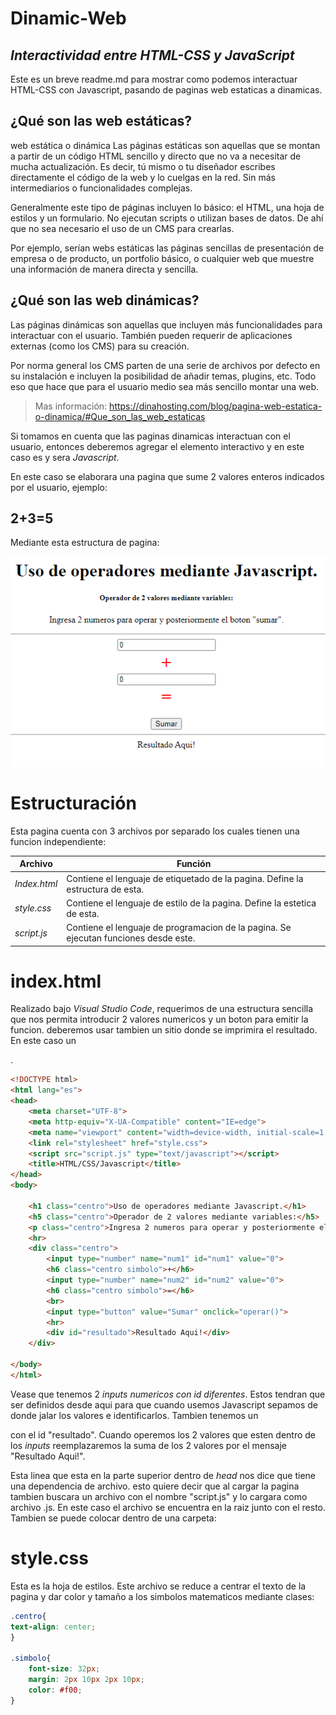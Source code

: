 # Dinamic-Web
## _Interactividad entre HTML-CSS y JavaScript_



Este es un breve readme.md para mostrar como podemos interactuar HTML-CSS con Javascript, pasando de paginas web estaticas a dinamicas. 

## ¿Qué son las web estáticas?
web estática o dinámica
Las páginas estáticas son aquellas que se montan a partir de un código HTML sencillo y directo que no va a necesitar de mucha actualización. Es decir, tú mismo o tu diseñador escribes directamente el código de la web y lo cuelgas en la red. Sin más intermediarios o funcionalidades complejas.

Generalmente este tipo de páginas incluyen lo básico: el HTML, una hoja de estilos y un formulario. No ejecutan scripts o utilizan bases de datos. De ahí que no sea necesario el uso de un CMS para crearlas.

Por ejemplo, serían webs estáticas las páginas sencillas de presentación de empresa o de producto, un portfolio básico, o cualquier web que muestre una información de manera directa y sencilla.

## ¿Qué son las web dinámicas?

Las páginas dinámicas son aquellas que incluyen más funcionalidades para interactuar con el usuario. También pueden requerir de aplicaciones externas (como los CMS) para su creación.

Por norma general los CMS parten de una serie de archivos por defecto en su instalación e incluyen la posibilidad de añadir temas, plugins, etc. Todo eso que hace que para el usuario medio sea más sencillo montar una web.

> Mas información: https://dinahosting.com/blog/pagina-web-estatica-o-dinamica/#Que_son_las_web_estaticas

Si tomamos en cuenta que las paginas dinamicas interactuan con el usuario, entonces deberemos agregar el elemento interactivo y en este caso es y sera *Javascript*.

En este caso se elaborara una pagina que sume 2 valores enteros indicados por el usuario, ejemplo:

## 2+3=5 

Mediante esta estructura de pagina:


![alt text](https://github.com/IzzyGrant/Dinamic-Web/blob/main/page.png?raw=true)

# Estructuración

Esta pagina cuenta con 3 archivos por separado los cuales tienen una funcion independiente:

| Archivo | Función |
| ------ | ------ |
| *Index.html* | Contiene el lenguaje de etiquetado de la pagina. Define la estructura de esta. |
| *style.css* | Contiene el lenguaje de estilo de la pagina. Define la estetica de esta. |
| *script.js* | Contiene el lenguaje de programacion de la pagina. Se ejecutan funciones desde este. |

# index.html

Realizado bajo *Visual Studio Code*, requerimos de una estructura sencilla que nos permita introducir 2 valores numericos y un boton para emitir la funcion. deberemos usar tambien un sitio donde se imprimira el resultado. En este caso un *<div>*.

```html
<!DOCTYPE html>
<html lang="es">
<head>
    <meta charset="UTF-8">
    <meta http-equiv="X-UA-Compatible" content="IE=edge">
    <meta name="viewport" content="width=device-width, initial-scale=1.0">
    <link rel="stylesheet" href="style.css">
    <script src="script.js" type="text/javascript"></script>
    <title>HTML/CSS/Javascript</title>
</head>
<body>

    <h1 class="centro">Uso de operadores mediante Javascript.</h1>
    <h5 class="centro">Operador de 2 valores mediante variables:</h5>
    <p class="centro">Ingresa 2 numeros para operar y posteriormente el boton "sumar".</p>
    <hr>
    <div class="centro">
        <input type="number" name="num1" id="num1" value="0"> 
        <h6 class="centro simbolo">+</h6>
        <input type="number" name="num2" id="num2" value="0">
        <h6 class="centro simbolo">=</h6>
        <br>
        <input type="button" value="Sumar" onclick="operar()">
        <hr>
        <div id="resultado">Resultado Aqui!</div>
    </div>

</body>
</html>
```

Vease que tenemos 2 *inputs numericos con id diferentes*. Estos tendran que ser definidos desde aqui para que cuando usemos Javascript sepamos de donde jalar los valores e identificarlos. Tambien tenemos un *<div>* con el id "resultado". Cuando operemos los 2 valores que esten dentro de los *inputs* reemplazaremos la suma de los 2 valores por el mensaje "Resultado Aqui!".

> <script src="script.js" type="text/javascript"></script>

Esta linea que esta en la parte superior dentro de *head* nos dice que tiene una dependencia de archivo. esto quiere decir que al cargar la pagina tambien buscara un archivo con el nombre "script.js" y lo cargara como archivo .js. En este caso el archivo se encuentra en la raiz junto con el resto. Tambien se puede colocar dentro de una carpeta: 

> <script src="carpeta/script.js" type="text/javascript"></script>

# style.css

Esta es la hoja de estilos. Este archivo se reduce a centrar el texto de la pagina y dar color y tamaño a los simbolos matematicos mediante clases:

```css
.centro{
text-align: center;
}

.simbolo{
    font-size: 32px; 
    margin: 2px 10px 2px 10px;
    color: #f00;
}
```